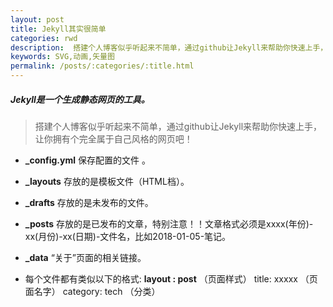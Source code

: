 ```yaml
---
layout: post
title: Jekyll其实很简单
categories: rwd
description:  搭建个人博客似乎听起来不简单，通过github让Jekyll来帮助你快速上手，让你拥有个属于自己风格的网页吧！
keywords: SVG,动画,矢量图
permalink: /posts/:categories/:title.html
---
```



##### Jekyll是一个生成静态网页的工具。
> 搭建个人博客似乎听起来不简单，通过github让Jekyll来帮助你快速上手，让你拥有个完全属于自己风格的网页吧！

- **_config.yml** 保存配置的文件 。  
  
- **_layouts** 存放的是模板文件（HTML档）。  

- **_drafts** 存放的是未发布的文件。  

- **_posts** 存放的是已发布的文章，特别注意！！文章格式必须是xxxx(年份)-xx(月份)-xx(日期)-文件名，比如2018-01-05-笔记。  

- **_data** “关于”页面的相关链接。  

- 每个文件都有类似以下的格式: 
 **layout  : post** （页面样式） title: xxxxx （页面名字） category: tech （分类） 